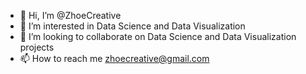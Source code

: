 - 👋 Hi, I’m @ZhoeCreative
- 👀 I’m interested in Data Science and Data Visualization
- 💞️ I’m looking to collaborate on Data Science and Data Visualization projects
- 📫 How to reach me zhoecreative@gmail.com


